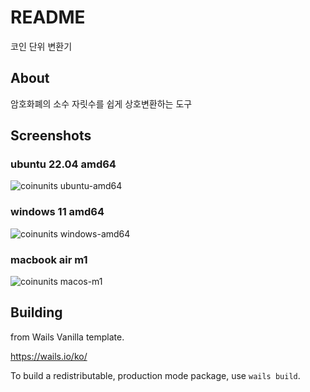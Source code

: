 # README

코인 단위 변환기


## About

암호화폐의 소수 자릿수를 쉽게 상호변환하는 도구


## Screenshots

### ubuntu 22.04 amd64

![coinunits ubuntu-amd64](https://github.com/tinywolf3/coinunits/assets/7299147/c303a6c6-0bba-49be-8865-27bfe7fc019f)

### windows 11 amd64

![coinunits windows-amd64](https://github.com/tinywolf3/coinunits/assets/7299147/8c2a67c7-e980-4c88-ab64-8f0b76da6901)

### macbook air m1

![coinunits macos-m1](https://github.com/tinywolf3/coinunits/assets/7299147/56a29798-34bf-4b9b-a980-a071adadddf1)


## Building

from Wails Vanilla template.

https://wails.io/ko/

To build a redistributable, production mode package, use `wails build`.
